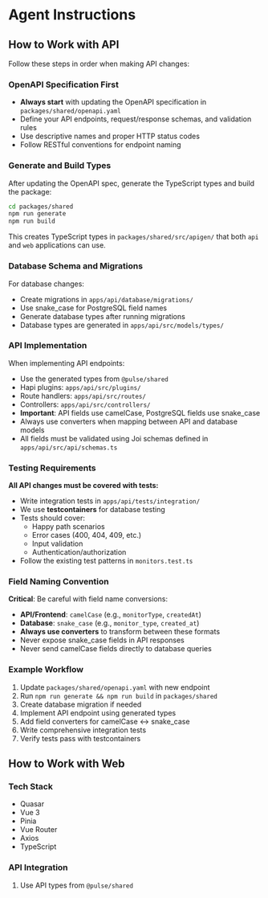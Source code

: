 # Agent Instructions

## How to Work with API

Follow these steps in order when making API changes:

### OpenAPI Specification First

- **Always start** with updating the OpenAPI specification in `packages/shared/openapi.yaml`
- Define your API endpoints, request/response schemas, and validation rules
- Use descriptive names and proper HTTP status codes
- Follow RESTful conventions for endpoint naming

### Generate and Build Types

After updating the OpenAPI spec, generate the TypeScript types and build the package:

```bash
cd packages/shared
npm run generate
npm run build
```

This creates TypeScript types in `packages/shared/src/apigen/` that both `api` and `web` applications can use.

### Database Schema and Migrations

For database changes:

- Create migrations in `apps/api/database/migrations/`
- Use snake_case for PostgreSQL field names
- Generate database types after running migrations
- Database types are generated in `apps/api/src/models/types/`

### API Implementation

When implementing API endpoints:

- Use the generated types from `@pulse/shared`
- Hapi plugins: `apps/api/src/plugins/`
- Route handlers: `apps/api/src/routes/`
- Controllers: `apps/api/src/controllers/`
- **Important**: API fields use camelCase, PostgreSQL fields use snake_case
- Always use converters when mapping between API and database models
- All fields must be validated using Joi schemas defined in `apps/api/src/api/schemas.ts`

### Testing Requirements

**All API changes must be covered with tests:**

- Write integration tests in `apps/api/tests/integration/`
- We use **testcontainers** for database testing
- Tests should cover:
  - Happy path scenarios
  - Error cases (400, 404, 409, etc.)
  - Input validation
  - Authentication/authorization
- Follow the existing test patterns in `monitors.test.ts`

### Field Naming Convention

**Critical**: Be careful with field name conversions:

- **API/Frontend**: `camelCase` (e.g., `monitorType`, `createdAt`)
- **Database**: `snake_case` (e.g., `monitor_type`, `created_at`)
- **Always use converters** to transform between these formats
- Never expose snake_case fields in API responses
- Never send camelCase fields directly to database queries

### Example Workflow

1. Update `packages/shared/openapi.yaml` with new endpoint
2. Run `npm run generate && npm run build` in `packages/shared`
3. Create database migration if needed
4. Implement API endpoint using generated types
5. Add field converters for camelCase ↔ snake_case
6. Write comprehensive integration tests
7. Verify tests pass with testcontainers

## How to Work with Web

### Tech Stack

- Quasar
- Vue 3
- Pinia
- Vue Router
- Axios
- TypeScript

### API Integration

1. Use API types from `@pulse/shared`

